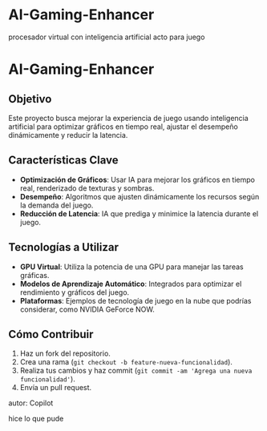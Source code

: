 # AI-Gaming-Enhancer
procesador virtual con inteligencia artificial acto para juego

# AI-Gaming-Enhancer

## Objetivo
Este proyecto busca mejorar la experiencia de juego usando inteligencia artificial para optimizar gráficos en tiempo real, ajustar el desempeño dinámicamente y reducir la latencia.

## Características Clave
- **Optimización de Gráficos**: Usar IA para mejorar los gráficos en tiempo real, renderizado de texturas y sombras.
- **Desempeño**: Algoritmos que ajusten dinámicamente los recursos según la demanda del juego.
- **Reducción de Latencia**: IA que prediga y minimice la latencia durante el juego.

## Tecnologías a Utilizar
- **GPU Virtual**: Utiliza la potencia de una GPU para manejar las tareas gráficas.
- **Modelos de Aprendizaje Automático**: Integrados para optimizar el rendimiento y gráficos del juego.
- **Plataformas**: Ejemplos de tecnología de juego en la nube que podrías considerar, como NVIDIA GeForce NOW.

## Cómo Contribuir
1. Haz un fork del repositorio.
2. Crea una rama (`git checkout -b feature-nueva-funcionalidad`).
3. Realiza tus cambios y haz commit (`git commit -am 'Agrega una nueva funcionalidad'`).
4. Envía un pull request.

autor: Copilot

hice lo que pude

